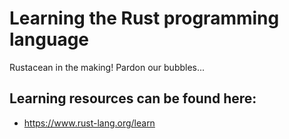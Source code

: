 # Learning the Rust programming language

Rustacean in the making! Pardon our bubbles...

## Learning resources can be found here:
* https://www.rust-lang.org/learn
